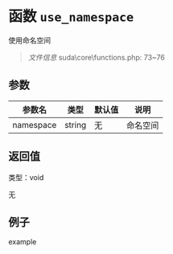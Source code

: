 # 函数 `use_namespace`

使用命名空间

> *文件信息* suda\core\functions.php: 73~76



## 参数


| 参数名 | 类型 | 默认值 | 说明 |
|--------|-----|-------|-------|
| namespace |  string | 无 |  命名空间 |



## 返回值

类型：void

无



## 例子

example